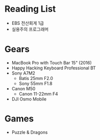 # Reading List
- EBS 전산회게 1급
- 실용주의 프로그래머

# Gears
- MacBook Pro with Touch Bar 15" (2016)
- Happy Hacking Keyboard Professional BT
- Sony A7M2
    - Batis 25mm F2.0
    - Sony 55mm F1.8
- Canon M50
    - Canon 11-22mm F4
- DJI Osmo Mobile

# Games
- Puzzle & Dragons
